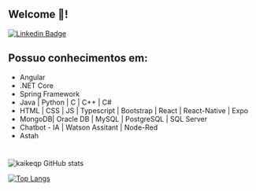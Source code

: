 ## Welcome 🤙!

[![Linkedin Badge](https://img.shields.io/badge/-Kaike%20Santana-1B8811?style=flat&logo=Linkedin&logoColor=white&link=https://www.linkedin.com/in/kaike-santana/)](https://www.linkedin.com/in/kaike-santana/) 


## Possuo conhecimentos em:
 - Angular
 - .NET Core
 - Spring Framework
 - Java | Python | C | C++ | C#
 - HTML | CSS | JS | Typescript | Bootstrap | React | React-Native | Expo
 - MongoDB| Oracle DB | MySQL | PostgreSQL | SQL Server
 - Chatbot - IA | Watson Assitant | Node-Red
 - Astah

#

![kaikeqp GitHub stats](https://github-readme-stats.vercel.app/api?username=kaikeqp&hide=contribs,prs&theme=github_dark)

[![Top Langs](https://github-readme-stats.vercel.app/api/top-langs/?username=kaikeqp&hide=jupyter%20notebook,purebasic&layout=compact&theme=github_dark)](https://github.com/kaikeqp/github-readme-stats)
